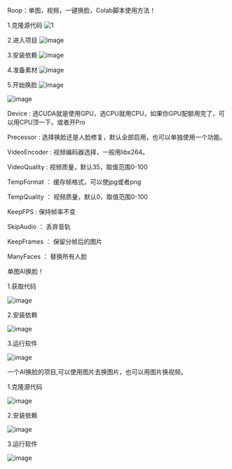 Roop：单图，视频，一键换脸，Colab脚本使用方法！

1.克隆源代码
![1](https://github.com/user-attachments/assets/f55a554c-1a97-4978-902f-7474b91713d6)

2.进入项目
![image](https://github.com/user-attachments/assets/d9fb5d96-a2b8-40c1-aa29-4e87b8aa0076)

3.安装依赖
![image](https://github.com/user-attachments/assets/61a5414c-5d42-4b8f-9df4-ce1b0e9fcf63)

4.准备素材
![image](https://github.com/user-attachments/assets/a6c45890-a7b8-4b90-9a8e-6f02c1dc325c)

5.开始换脸
![image](https://github.com/user-attachments/assets/4bb26bce-d27c-4c0e-a1ae-a2eab617815a)

![image](https://github.com/user-attachments/assets/ca433023-d07c-44d1-960f-c688a6a6acaa)

Device : 选CUDA就是使用GPU，选CPU就用CPU，如果你GPU配额用完了，可以用CPU顶一下。或者开Pro

Precessor : 选择换脸还是人脸修复，默认全部启用，也可以单独使用一个功能。

VideoEncoder : 视频编码器选择，一般用libx264。

VideoQuality : 视频质量，默认35，取值范围0-100

TempFormat ： 缓存帧格式，可以使jpg或者png

TempQuality ： 视频质量，默认0，取值范围0-100

KeepFPS : 保持帧率不变

SkipAudio ： 丢弃音轨

KeepFrames ： 保留分帧后的图片

ManyFaces ： 替换所有人脸



单图AI换脸！

1.获取代码

![image](https://github.com/user-attachments/assets/bccca39b-54c4-4131-a601-37559358ce4f)

2.安装依赖

![image](https://github.com/user-attachments/assets/239a47e9-cff1-42cc-8b99-f6db9453f5bd)

3.运行软件

![image](https://github.com/user-attachments/assets/8bae8747-873f-4998-af23-802ce649e030)


一个AI换脸的项目,可以使用图片去换图片，也可以用图片换视频。

1.克隆源代码

![image](https://github.com/user-attachments/assets/38453983-b64b-4d57-a2d2-d1d2a7b5808e)

2.安装依赖

![image](https://github.com/user-attachments/assets/92f1e273-c89d-4a84-b612-fd474cf43bf7)

3.运行软件

![image](https://github.com/user-attachments/assets/f00770da-7016-4822-8700-8c13c42ecc0d)




